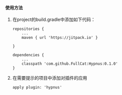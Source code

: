 #### 使用方法
1. 在project的build.gradle中添加如下代码：
    ```
    repositories {
        ...
        maven { url 'https://jitpack.io' }

    }
    
    dependencies {
        ...
        classpath 'com.github.FullCat:Hypnus:0.1.0'
    }
    
    ```
2. 在需要提示的项目中添加对插件的应用
    ```
    apply plugin: 'hypnus'
    ```